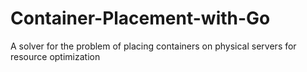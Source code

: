 # Container-Placement-with-Go
A solver for the problem of placing containers on physical servers for resource optimization
